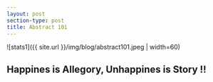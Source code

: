 ```yaml
---
layout: post
section-type: post
title: Abstract 101
---
```

![stats1]({{ site.url }}/img/blog/abstract101.jpeg | width=60)

##  Happines is Allegory, Unhappines is Story !! 


